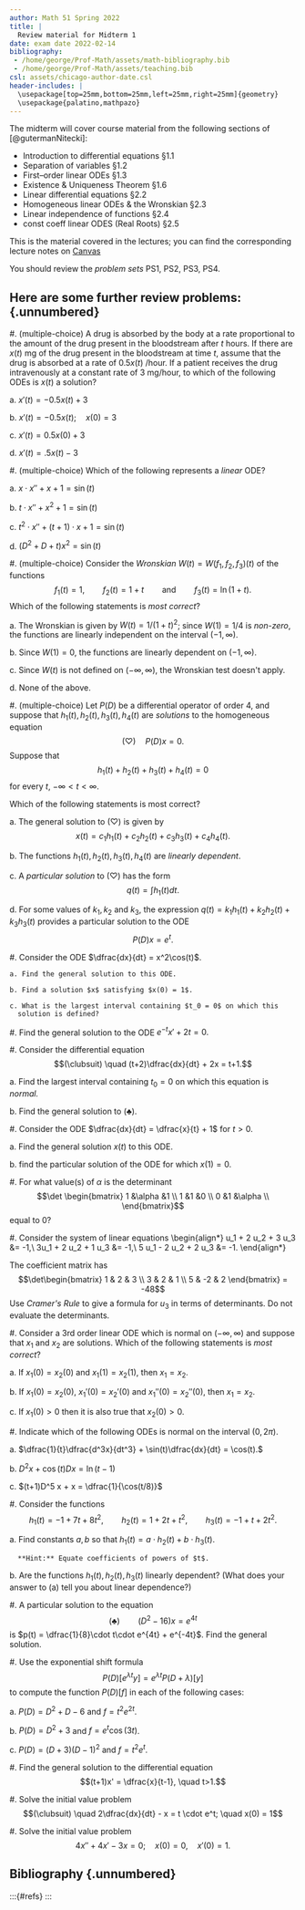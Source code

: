 ```yaml
---
author: Math 51 Spring 2022
title: |
  Review material for Midterm 1
date: exam date 2022-02-14
bibliography: 
 - /home/george/Prof-Math/assets/math-bibliography.bib
 - /home/george/Prof-Math/assets/teaching.bib 
csl: assets/chicago-author-date.csl
header-includes: |
  \usepackage[top=25mm,bottom=25mm,left=25mm,right=25mm]{geometry}
  \usepackage{palatino,mathpazo}
---
```


The midterm will cover course material from the following sections of [@gutermanNitecki]:

- Introduction to differential equations §1.1
- Separation of variables §1.2
- First–order linear ODEs §1.3
- Existence & Uniqueness Theorem §1.6
- Linear differential equations §2.2
- Homogeneous linear ODEs & the Wronskian §2.3
- Linear independence of functions §2.4
- const coeff linear ODES (Real Roots) §2.5

This is the material covered in the lectures; you
can find the corresponding lecture notes on [Canvas](http://canvas.tufts.edu)

You should review the *problem sets* PS1, PS2, PS3, PS4.

## Here are some further review problems: {.unnumbered}


#. (multiple-choice) A drug is absorbed by the body at a rate proportional to
   the amount of the drug present in the bloodstream after $t$ hours. If
   there are $x(t)$ mg of the drug present in the bloodstream at time $t$,
   assume that the drug is absorbed at a rate of $0.5 x(t)$ /hour.
   If a patient receives the drug intravenously at a constant rate of
   3 mg/hour, to which of the following ODEs is $x(t)$ a solution?

   a. $x'(t) = -0.5x(t) + 3$
   
   b. $x'(t) = -0.5x(t); \quad x(0) = 3$
   
   c. $x'(t) = 0.5x(0) + 3$
   
   d. $x'(t) = .5x(t) - 3$

#. (multiple-choice) Which of the following represents a *linear* ODE?

   a. $x\cdot x'' + x + 1 = \sin(t)$
   
   b. $t\cdot x'' + x^2 + 1 = \sin(t)$
   
   c. $t^2\cdot x'' + (t+1) \cdot x + 1 = \sin(t)$
   
   d. $(D^2 + D + t)x^2 = \sin(t)$
  

#. (multiple-choice) Consider the *Wronskian* $W(t) = W(f_1,f_2,f_3)(t)$ of
   the functions $$f_1(t) = 1, \qquad f_2(t) = 1+t \qquad \text{and}
   \qquad f_3(t) = \ln(1+t).$$ Which of the following statements is
   *most correct*?

   a. The Wronskian is given by $W(t) = 1/(1+t)^2$; since $W(1)
      = 1/4$ is *non-zero*, the functions are linearly independent on
      the interval $(-1,\infty)$.
   
   b. Since $W(1) = 0$, the functions are linearly dependent on $(-1,\infty)$.
   
   c. Since $W(t)$ is not defined on $(-\infty,\infty)$, the Wronskian
      test doesn't apply.
   
   d. None of the above.

#. (multiple-choice) Let $P(D)$ be a differential operator of order $4$, and
   suppose that $h_1(t),h_2(t),h_3(t),h_4(t)$ are *solutions* to the
   homogeneous equation $$(\heartsuit) \quad P(D)x = 0.$$ Suppose that
   $$h_1(t) + h_2(t) + h_3(t) + h_4(t) = 0$$
   for every $t$, $-\infty < t < \infty$.
   
   Which of the following statements is most correct?
   
   a. The general solution to $(\heartsuit)$ is given by $$x(t) = c_1
      h_1(t) + c_2 h_2(t) + c_3 h_3(t) + c_4 h_4(t).$$

   b. The functions $h_1(t),h_2(t),h_3(t),h_4(t)$ are *linearly dependent*.

   c. A *particular solution* to $(\heartsuit)$ has the form
      $$q(t) = \int h_1(t)dt.$$

   d. For some values of $k_1,k_2$ and $k_3$, the expression $q(t) =
      k_1 h_1(t) + k_2 h_2(t) + k_3 h_3(t)$ provides a particular
      solution to the ODE $$P(D)x = e^t.$$


#. Consider the ODE $\dfrac{dx}{dt} = x^2\cos(t)$.

    a. Find the general solution to this ODE.
   
    b. Find a solution $x$ satisfying $x(0) = 1$. 
   
    c. What is the largest interval containing $t_0 = 0$ on which this
      solution is defined?

#. Find the general solution to the ODE $e^{-t}x' + 2t = 0.$

#. Consider the differential equation
   $$(\clubsuit) \quad (t+2)\dfrac{dx}{dt} + 2x = t+1.$$
   
   a. Find the largest interval containing $t_0 = 0$ on which this
      equation is *normal.*
	  
   b. Find the general solution to $(\clubsuit)$.

#. Consider the ODE $\dfrac{dx}{dt} = \dfrac{x}{t} + 1$ for $t>0$.
	
   a. Find the general solution $x(t)$ to this ODE.
  
   b. find the particular solution of the ODE for which  $x(1) = 0$.

#. For what value(s) of $\alpha$ is the determinant
    $$\det \begin{bmatrix} 1 &\alpha &1 \\ 1 &1 &0 \\ 0 &1 &\alpha \\
    \end{bmatrix}$$ equal to 0?

#. Consider the system of linear equations
   \begin{align*}
   u_1 + 2 u_2 + 3 u_3 &= -1,\\
   3u_1 + 2 u_2 + 1 u_3 &= -1,\\
   5 u_1 - 2 u_2 + 2 u_3 &= -1.
   \end{align*}
   
   The coefficient matrix has
   $$\det\begin{bmatrix}
   1 & 2 & 3 \\
   3 & 2 & 1 \\ 5 & -2 & 2 
   \end{bmatrix} = -48$$
   Use *Cramer's Rule* to give a  formula for $u_3$ in terms of
   determinants.  Do not evaluate the determinants.


#. Consider a 3rd order linear ODE which is normal on $(-\infty,\infty)$
   and suppose that $x_1$ and $x_2$ are solutions.
   Which of the following statements is *most correct*?

   a. If $x_1(0) = x_2(0)$ and $x_1(1) = x_2(1)$, then $x_1 = x_2$.
   
   b. If $x_1(0) = x_2(0)$, $x_1'(0) = x_2'(0)$ and $x_1''(0) = x_2''(0)$, then
    $x_1 = x_2$.

   c. If $x_1(0)>0$ then it is also true that $x_2(0)>0$.

#. Indicate which of the following ODEs is normal on the interval $(0,2\pi)$.

   a. $\dfrac{1}{t}\dfrac{d^3x}{dt^3} + \sin(t)\dfrac{dx}{dt} = \cos(t).$
   
   b. $D^2 x + \cos(t) Dx = \ln(t-1)$
   
   c. $(t+1)D^5 x + x = \dfrac{1}{\cos(t/8)}$

#. Consider the functions $$h_1(t) = -1 + 7t + 8t^2, \qquad
   h_2(t) = 1 + 2t + t^2, \qquad h_3(t) = -1 + t + 2t^2.$$
 
   a. Find constants $a,b$ so that $h_1(t) = a \cdot h_2(t) + b
      \cdot h_3(t)$.
      
 	  **Hint:** Equate coefficients of powers of $t$.
	  
   b. Are the functions $h_1(t),h_2(t),h_3(t)$ linearly dependent?
      (What does your answer to (a) tell you about linear dependence?)

#. A particular solution to the equation
   $$(\clubsuit)\qquad (D^2-16)x = e^{4t}$$ is $p(t) =
   \dfrac{1}{8}\cdot t\cdot e^{4t} + e^{-4t}$.  Find the general
   solution.

#. Use the exponential shift formula
   $$P(D)[e^{\lambda t}y] = e^{\lambda t}P(D+\lambda)[y]$$ to compute
   the function $P(D)[f]$ in each of the following cases:
   
   a. $P(D) = D^2 +D -6$ and $f = t^2 e^{2t}$.
   
   b. $P(D) = D^2 + 3$ and $f = e^t \cos(3t)$.

   c.  $P(D) = (D+3)(D-1)^2$ and $f = t^2e^t$.


#. Find the general solution to the differential equation
   $$(t+1)x' = \dfrac{x}{t-1}, \quad t>1.$$

#. Solve the initial value problem
   $$(\clubsuit) \quad 2\dfrac{dx}{dt} - x = t \cdot e^t; \quad x(0) = 1$$ 
   

   
#. Solve the initial value problem
   $$4x'' + 4x' -3x = 0; \quad x(0) = 0, \quad x'(0) = 1.$$
   


## Bibliography {.unnumbered}

:::{#refs}
:::
